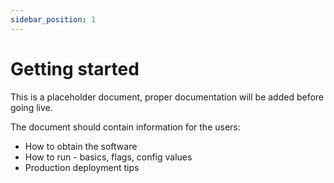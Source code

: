 ```yaml
---
sidebar_position: 1
---
```


# Getting started

This is a placeholder document, proper documentation will be added before going live.

The document should contain information for the users:

* How to obtain the software
* How to run - basics, flags, config values
* Production deployment tips